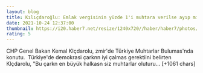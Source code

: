 ```yaml
--- 
layout: blog
title: Kılıçdaroğlu: Emlak vergisinin yüzde 1'i muhtara verilse ayıp mı olur?
date: 2021-10-24 12:37:00
thumbnail: https://i20.haber7.net/resize/1240x720//haber/haber7/photos/2021/42/kilicdaroglu_muhtarlara_hitap_ediyor_1635079023_7178.jpg
rating: 5
---
```

CHP Genel Bakan Kemal Klçdarolu, zmir'de Türkiye Muhtarlar Bulumas'nda konutu. 
Türkiye'de demokrasi çarknn iyi çalmas gerektiini belirten Klçdarolu, "Bu çarkn en büyük halkasn siz muhtarlar oluturu… [+1061 chars]